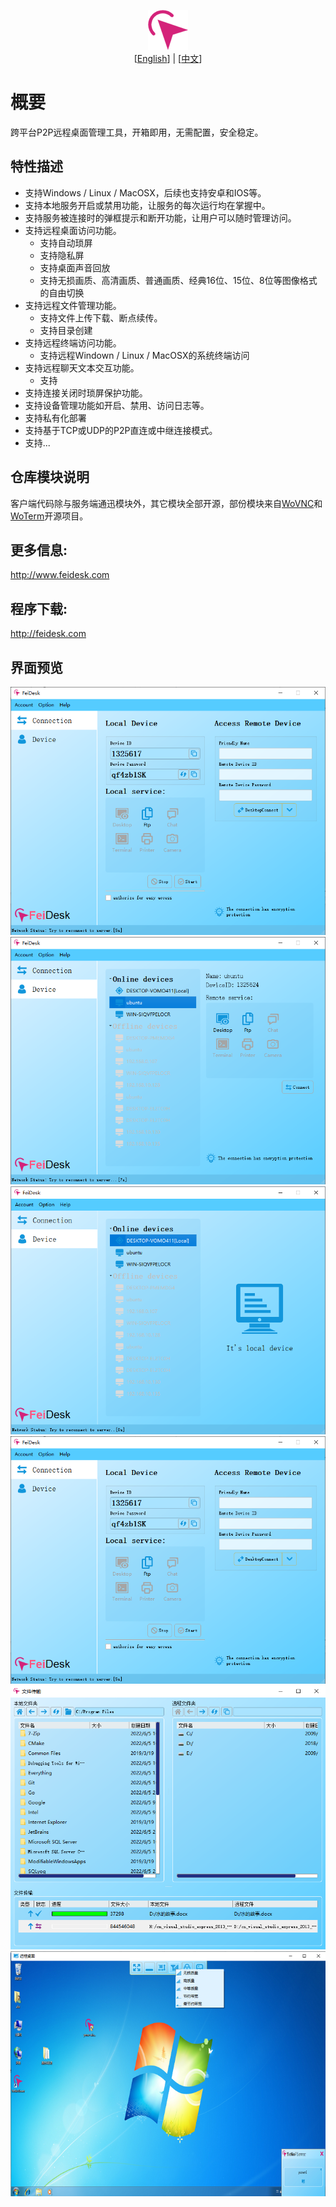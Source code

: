 <p align="center">
  <img src="doc/feidesk.png" width="64" alt="FeiDesk - Another Remote Desktop Assistant"><br>
  [<a href="README.md">English</a>] | [<a href="README-zh.md">中文</a>]  
</p>

# 概要
跨平台P2P远程桌面管理工具，开箱即用，无需配置，安全稳定。



## 特性描述
- 支持Windows / Linux / MacOSX，后续也支持安卓和IOS等。
- 支持本地服务开启或禁用功能，让服务的每次运行均在掌握中。
- 支持服务被连接时的弹框提示和断开功能，让用户可以随时管理访问。
- 支持远程桌面访问功能。
  - 支持自动琐屏
  - 支持隐私屏
  - 支持桌面声音回放
  - 支持无损画质、高清画质、普通画质、经典16位、15位、8位等图像格式的自由切换
- 支持远程文件管理功能。
  - 支持文件上传下载、断点续传。
  - 支持目录创建
- 支持远程终端访问功能。
  - 支持远程Windown / Linux / MacOSX的系统终端访问
- 支持远程聊天文本交互功能。
  - 支持
- 支持连接关闭时琐屏保护功能。
- 支持设备管理功能如开启、禁用、访问日志等。
- 支持私有化部署
- 支持基于TCP或UDP的P2P直连或中继连接模式。
- 支持...

## 仓库模块说明
客户端代码除与服务端通迅模块外，其它模块全部开源，部份模块来自[WoVNC](http://wovnc.com)和[WoTerm](http://woterm.com)开源项目。


## 更多信息: 
<a href="http://www.feidesk.com">http://www.feidesk.com</a>

## 程序下载:
<a href="http://feidesk.com">http://feidesk.com</a>

## 界面预览
<img src="doc/main.png"/>
<img src="doc/main2.png"/>
<img src="doc/main3.png"/>
<img src="doc/main4.png"/>
<img src="doc/ftp.png"/>
<img src="doc/desk.png"/>